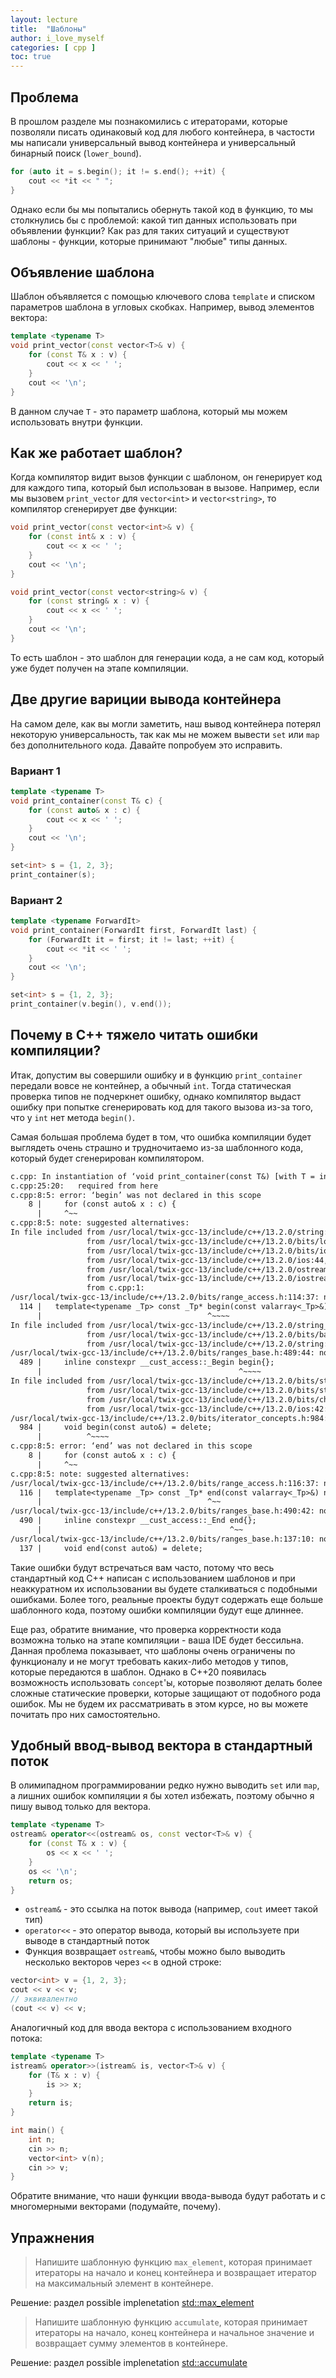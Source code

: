 ```yaml
---
layout: lecture
title:  "Шаблоны"
author: i_love_myself
categories: [ cpp ]
toc: true
---
```


## Проблема

В прошлом разделе мы познакомились с итераторами, которые позволяли писать одинаковый код для любого контейнера, в частости мы написали универсальный вывод контейнера и универсальный бинарный поиск (`lower_bound`).

```cpp
for (auto it = s.begin(); it != s.end(); ++it) {
    cout << *it << " ";
}
```

Однако если бы мы попытались обернуть такой код в функцию, то мы столкнулись бы с проблемой: какой тип данных использовать при объявлении функции? Как раз для таких ситуаций и существуют шаблоны - функции, которые принимают "любые" типы данных.

## Объявление шаблона

Шаблон объявляется с помощью ключевого слова `template` и списком параметров шаблона в угловых скобках. Например, вывод элементов вектора:

```cpp
template <typename T>
void print_vector(const vector<T>& v) {
    for (const T& x : v) {
        cout << x << ' ';
    }
    cout << '\n';
}
```

В данном случае `T` - это параметр шаблона, который мы можем использовать внутри функции.

## Как же работает шаблон?

Когда компилятор видит вызов функции с шаблоном, он генерирует код для каждого типа, который был использован в вызове. Например, если мы вызовем `print_vector` для `vector<int>` и `vector<string>`, то компилятор сгенерирует две функции:

```cpp
void print_vector(const vector<int>& v) {
    for (const int& x : v) {
        cout << x << ' ';
    }
    cout << '\n';
}

void print_vector(const vector<string>& v) {
    for (const string& x : v) {
        cout << x << ' ';
    }
    cout << '\n';
}
```

То есть шаблон - это шаблон для генерации кода, а не сам код, который уже будет получен на этапе компиляции.

## Две другие вариции вывода контейнера

На самом деле, как вы могли заметить, наш вывод контейнера потерял некоторую универсальность, так как мы не можем вывести `set` или `map` без дополнительного кода. Давайте попробуем это исправить.

### Вариант 1

```cpp
template <typename T>
void print_container(const T& c) {
    for (const auto& x : c) {
        cout << x << ' ';
    }
    cout << '\n';
}

set<int> s = {1, 2, 3};
print_container(s);
```

### Вариант 2

```cpp
template <typename ForwardIt>
void print_container(ForwardIt first, ForwardIt last) {
    for (ForwardIt it = first; it != last; ++it) {
        cout << *it << ' ';
    }
    cout << '\n';
}

set<int> s = {1, 2, 3};
print_container(v.begin(), v.end());
```

## Почему в С++ тяжело читать ошибки компиляции?

Итак, допустим вы совершили ошибку и в функцию `print_container` передали вовсе не контейнер, а обычный `int`. Тогда статическая проверка типов не подчеркнет ошибку, однако компилятор выдаст ошибку при попытке сгенерировать код для такого вызова из-за того, что у `int` нет метода `begin()`.

Самая большая проблема будет в том, что ошибка компиляции будет выглядеть очень страшно и трудночитаемо из-за шаблонного кода, который будет сгенерирован компилятором.

```txt
c.cpp: In instantiation of ‘void print_container(const T&) [with T = int]’:
c.cpp:25:20:   required from here
c.cpp:8:5: error: ‘begin’ was not declared in this scope
    8 |     for (const auto& x : c) {
      |     ^~~
c.cpp:8:5: note: suggested alternatives:
In file included from /usr/local/twix-gcc-13/include/c++/13.2.0/string:53,
                 from /usr/local/twix-gcc-13/include/c++/13.2.0/bits/locale_classes.h:40,
                 from /usr/local/twix-gcc-13/include/c++/13.2.0/bits/ios_base.h:41,
                 from /usr/local/twix-gcc-13/include/c++/13.2.0/ios:44,
                 from /usr/local/twix-gcc-13/include/c++/13.2.0/ostream:40,
                 from /usr/local/twix-gcc-13/include/c++/13.2.0/iostream:41,
                 from c.cpp:1:
/usr/local/twix-gcc-13/include/c++/13.2.0/bits/range_access.h:114:37: note:   ‘std::begin’
  114 |   template<typename _Tp> const _Tp* begin(const valarray<_Tp>&) noexcept;
      |                                     ^~~~~
In file included from /usr/local/twix-gcc-13/include/c++/13.2.0/string_view:48,
                 from /usr/local/twix-gcc-13/include/c++/13.2.0/bits/basic_string.h:47,
                 from /usr/local/twix-gcc-13/include/c++/13.2.0/string:54:
/usr/local/twix-gcc-13/include/c++/13.2.0/bits/ranges_base.h:489:44: note:   ‘std::ranges::__cust::begin’
  489 |     inline constexpr __cust_access::_Begin begin{};
      |                                            ^~~~~
In file included from /usr/local/twix-gcc-13/include/c++/13.2.0/bits/stl_iterator_base_types.h:71,
                 from /usr/local/twix-gcc-13/include/c++/13.2.0/bits/stl_construct.h:61,
                 from /usr/local/twix-gcc-13/include/c++/13.2.0/bits/char_traits.h:57,
                 from /usr/local/twix-gcc-13/include/c++/13.2.0/ios:42:
/usr/local/twix-gcc-13/include/c++/13.2.0/bits/iterator_concepts.h:984:10: note:   ‘std::ranges::__cust_access::begin’
  984 |     void begin(const auto&) = delete;
      |          ^~~~~
c.cpp:8:5: error: ‘end’ was not declared in this scope
    8 |     for (const auto& x : c) {
      |     ^~~
c.cpp:8:5: note: suggested alternatives:
/usr/local/twix-gcc-13/include/c++/13.2.0/bits/range_access.h:116:37: note:   ‘std::end’
  116 |   template<typename _Tp> const _Tp* end(const valarray<_Tp>&) noexcept;
      |                                     ^~~
/usr/local/twix-gcc-13/include/c++/13.2.0/bits/ranges_base.h:490:42: note:   ‘std::ranges::__cust::end’
  490 |     inline constexpr __cust_access::_End end{};
      |                                          ^~~
/usr/local/twix-gcc-13/include/c++/13.2.0/bits/ranges_base.h:137:10: note:   ‘std::ranges::__cust_access::end’
  137 |     void end(const auto&) = delete;
```

Такие ошибки будут встречаться вам часто, потому что весь стандартный код C++ написан с использованием шаблонов и при неаккуратном их использовании вы будете сталкиваться с подобными ошибками. Более того, реальные проекты будут содержать еще больше шаблонного кода, поэтому ошибки компиляции будут еще длиннее.

Еще раз, обратите внимание, что проверка корректности кода возможна только на этапе компиляции - ваша IDE будет бессильна. Данная проблема показывает, что шаблоны очень ограничены по функционалу и не могут требовать каких-либо методов у типов, которые передаются в шаблон. Однако в C++20 появилась возможность использовать `concept`'ы, которые позволяют делать более сложные статические проверки, которые защищают от подобного рода ошибок. Мы не будем их рассматривать в этом курсе, но вы можете почитать про них самостоятельно.

## Удобный ввод-вывод вектора в стандартный поток

В олимипадном программировании редко нужно выводить `set` или `map`, а лишних ошибок компиляции я бы хотел избежать, поэтому обычно я пишу вывод только для вектора.

```cpp
template <typename T>
ostream& operator<<(ostream& os, const vector<T>& v) {
    for (const T& x : v) {
        os << x << ' ';
    }
    os << '\n';
    return os;
}
```

* `ostream&` - это ссылка на поток вывода (например, `cout` имеет такой тип)
* `operator<<` - это оператор вывода, который вы используете при выводе в стандартный поток
* Функция возвращает `ostream&`, чтобы можно было выводить несколько векторов через `<<` в одной строке:

```cpp
vector<int> v = {1, 2, 3};
cout << v << v;
// эквивалентно
(cout << v) << v;
```

Аналогичный код для ввода вектора с использованием входного потока:

```cpp
template <typename T>
istream& operator>>(istream& is, vector<T>& v) {
    for (T& x : v) {
        is >> x;
    }
    return is;
}

int main() {
    int n;
    cin >> n;
    vector<int> v(n);
    cin >> v;
}
```

Обратите внимание, что наши функции ввода-вывода будут работать и с многомерными векторами (подумайте, почему).

## Упражнения

> Напишите шаблонную функцию `max_element`, которая принимает итераторы на начало и конец контейнера и возвращает итератор на максимальный элемент в контейнере.

Решение: раздел possible implenetation [std::max_element](https://en.cppreference.com/w/cpp/algorithm/max_element)

> Напишите шаблонную функцию `accumulate`, которая принимает итераторы на начало, конец контейнера и начальное значение и возвращает сумму элементов в контейнере.

Решение: раздел possible implenetation [std::accumulate](https://en.cppreference.com/w/cpp/algorithm/accumulate)
